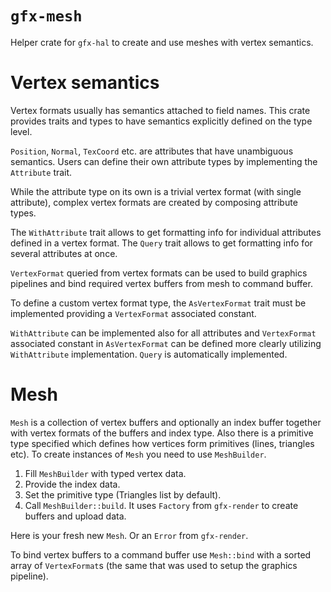 
# `gfx-mesh`

Helper crate for `gfx-hal` to create and use meshes with vertex semantics.

# Vertex semantics

Vertex formats usually has semantics attached to field names.
This crate provides traits and types to have semantics explicitly defined on the type level.

`Position`, `Normal`, `TexCoord` etc. are attributes that have unambiguous semantics.
Users can define their own attribute types by implementing the `Attribute` trait.

While the attribute type on its own is a trivial vertex format (with single attribute), complex vertex formats are created by composing attribute types.

The `WithAttribute` trait allows to get formatting info for individual attributes defined in a vertex format.
The `Query` trait allows to get formatting info for several attributes at once.

`VertexFormat` queried from vertex formats can be used to build graphics pipelines and bind required vertex buffers from mesh to command buffer.

To define a custom vertex format type, the `AsVertexFormat` trait must be implemented providing a `VertexFormat` associated constant.

`WithAttribute` can be implemented also for all attributes and `VertexFormat` associated constant in `AsVertexFormat` can be defined more clearly utilizing `WithAttribute` implementation.
`Query` is automatically implemented.

# Mesh

`Mesh` is a collection of vertex buffers and optionally an index buffer together with vertex formats of the buffers and index type. Also there is a primitive type specified which defines how vertices form primitives (lines, triangles etc).
To create instances of `Mesh` you need to use `MeshBuilder`.

1. Fill `MeshBuilder` with typed vertex data.
1. Provide the index data.
1. Set the primitive type (Triangles list by default).
1. Call `MeshBuilder::build`. It uses `Factory` from `gfx-render` to create buffers and upload data.

Here is your fresh new `Mesh`. Or an `Error` from `gfx-render`.

To bind vertex buffers to a command buffer use `Mesh::bind` with a sorted array of `VertexFormat`s (the same that was used to setup the graphics pipeline).
